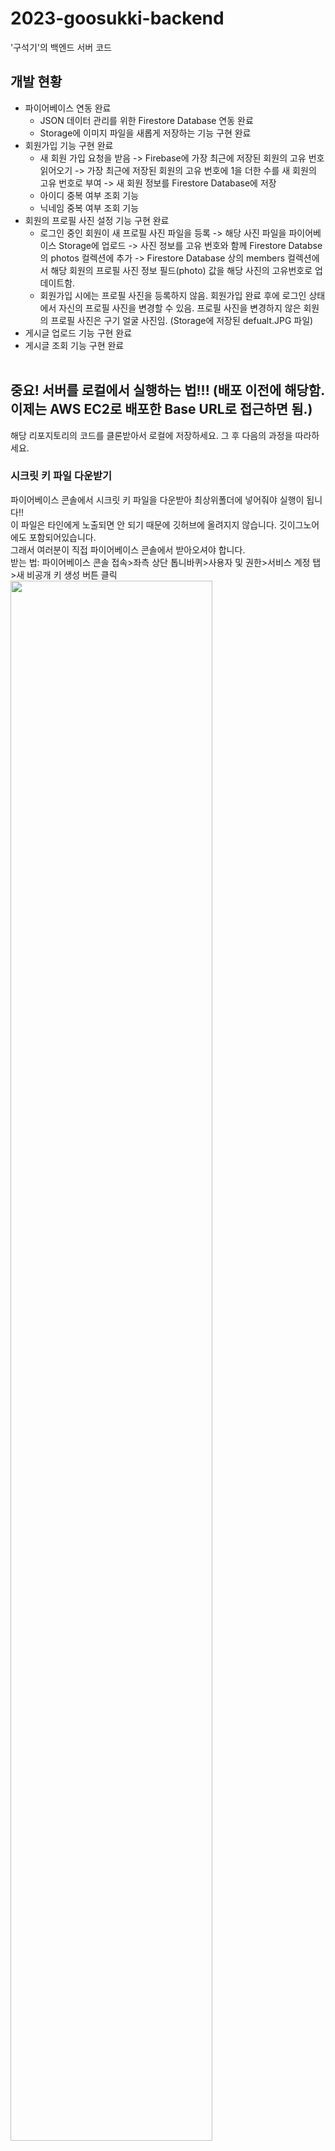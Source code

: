 # 2023-goosukki-backend
'구석기'의 백엔드 서버 코드


## 개발 현황

- 파이어베이스 연동 완료
  - JSON 데이터 관리를 위한 Firestore Database 연동 완료
  - Storage에 이미지 파일을 새롭게 저장하는 기능 구현 완료
- 회원가입 기능 구현 완료
  - 새 회원 가입 요청을 받음 -> Firebase에 가장 최근에 저장된 회원의 고유 번호 읽어오기 -> 가장 최근에 저장된 회원의 고유 번호에 1을 더한 수를 새 회원의 고유 번호로 부여 -> 새 회원 정보를 Firestore Database에 저장
  - 아이디 중복 여부 조회 기능
  - 닉네임 중복 여부 조회 기능
- 회원의 프로필 사진 설정 기능 구현 완료
  - 로그인 중인 회원이 새 프로필 사진 파일을 등록 -> 해당 사진 파일을 파이어베이스 Storage에 업로드 -> 사진 정보를 고유 번호와 함께 Firestore Databse의 photos 컬렉션에 추가 -> Firestore Database 상의 members 컬렉션에서 해당 회원의 프로필 사진 정보 필드(photo) 값을 해당 사진의 고유번호로 업데이트함.
  - 회원가입 시에는 프로필 사진을 등록하지 않음. 회원가입 완료 후에 로그인 상태에서 자신의 프로필 사진을 변경할 수 있음. 프로필 사진을 변경하지 않은 회원의 프로필 사진은 구기 얼굴 사진임. (Storage에 저장된 defualt.JPG 파일)
- 게시글 업로드 기능 구현 완료
- 게시글 조회 기능 구현 완료
<br><br>

## 중요! 서버를 로컬에서 실행하는 법!!! (배포 이전에 해당함. 이제는 AWS EC2로 배포한 Base URL로 접근하면 됨.)
해당 리포지토리의 코드를 클론받아서 로컬에 저장하세요. 그 후 다음의 과정을 따라하세요.<br>
### 시크릿 키 파일 다운받기
파이어베이스 콘솔에서 시크릿 키 파일을 다운받아 최상위폴더에 넣어줘야 실행이 됩니다!!<br>
이 파일은 타인에게 노출되면 안 되기 때문에 깃허브에 올려지지 않습니다. 깃이그노어에도 포함되어있습니다.<br>
그래서 여러분이 직접 파이어베이스 콘솔에서 받아오셔야 합니다.<br>
받는 법: 파이어베이스 콘솔 접속>좌측 상단 톱니바퀴>사용자 및 권한>서비스 계정 탭>새 비공개 키 생성 버튼 클릭<br>
<img width="80%" src="https://i.imgur.com/7zgCjsH.jpg"/></br>
<img width="80%" src="https://i.imgur.com/7sZXhS5.jpg"/></br>
<img width="80%" src="https://i.imgur.com/M9Y0XFi.jpg"/></br>
<img width="80%" src="https://i.imgur.com/v5QlX11.jpg"/></br>
받으셨다면 파일의 이름을 serviceAccountKey.json 으로 바꾸어 최상위폴더에 넣어주세요!!!!!<br>
<br><br>
### 서버 실행하기
IntelliJ에서 해당 리포지토리를 연다.<br>
File>Settings...를 누른다.<br>
![image](https://user-images.githubusercontent.com/87855493/236627678-3352248c-12a7-4194-967f-501381f1ddb6.png)
뜬 창의 좌측 상단에 있는 검색창에 gradle을 검색한다.<br>
![image](https://user-images.githubusercontent.com/87855493/236627759-ccd13bde-8f9a-4d7d-8d35-751a15d2a098.png)
Build and run using... 과 Run test using... 을 IntelliJ IDEA로 변경한다.<br>
![image](https://user-images.githubusercontent.com/87855493/236627785-a0941c13-9277-4ec9-a747-cfcb6a3cada1.png)
GoosukkiApplication.java를 클릭하여 띄운다.<br>
7번째 줄인 "public class GoosukkiApplication {" 좌측에 있는 초록색 재생 버튼을 눌러 프로그램을 실행시킨다. (만약 초록 재생 버튼이 안 뜬다면 아직 빌드가 덜 된 것이므로 5분 정도 기다리세요)
